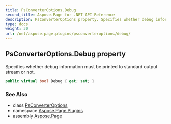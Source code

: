```yaml
---
title: PsConverterOptions.Debug
second_title: Aspose.Page for .NET API Reference
description: PsConverterOptions property. Specifies whether debug information must be printed to standard output stream or not
type: docs
weight: 30
url: /net/aspose.page.plugins/psconverteroptions/debug/
---
```

## PsConverterOptions.Debug property

Specifies whether debug information must be printed to standard output stream or not.

```csharp
public virtual bool Debug { get; set; }
```

### See Also

* class [PsConverterOptions](../)
* namespace [Aspose.Page.Plugins](../../psconverteroptions/)
* assembly [Aspose.Page](../../../)


